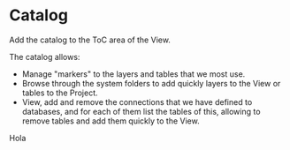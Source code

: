 # Catalog

Add the catalog to the ToC area of the View.

The catalog allows:

* Manage "markers" to the layers and tables that we most use.
* Browse through the system folders to add quickly layers to the View or tables to the Project.
* View, add and remove the connections that we have defined to databases, and for each of them list the tables of this, allowing to remove tables and add them quickly to the View.

Hola
